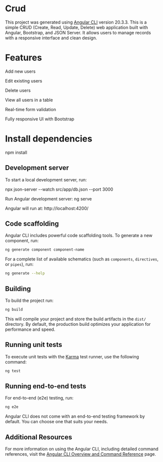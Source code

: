 # Crud

This project was generated using [Angular CLI](https://github.com/angular/angular-cli) version 20.3.3.
This is a simple CRUD (Create, Read, Update, Delete) web application built with Angular, Bootstrap, and JSON Server.
It allows users to manage records with a responsive interface and clean design.

# Features

Add new users

Edit existing users

Delete users

View all users in a table

Real-time form validation

Fully responsive UI with Bootstrap

# Install dependencies

npm install

## Development server

To start a local development server, run:

npx json-server --watch src/app/db.json --port 3000

Run Angular development server:
ng serve

Angular will run at:
http://localhost:4200/

## Code scaffolding

Angular CLI includes powerful code scaffolding tools. To generate a new component, run:

```bash
ng generate component component-name
```

For a complete list of available schematics (such as `components`, `directives`, or `pipes`), run:

```bash
ng generate --help
```

## Building

To build the project run:

```bash
ng build
```

This will compile your project and store the build artifacts in the `dist/` directory. By default, the production build optimizes your application for performance and speed.

## Running unit tests

To execute unit tests with the [Karma](https://karma-runner.github.io) test runner, use the following command:

```bash
ng test
```

## Running end-to-end tests

For end-to-end (e2e) testing, run:

```bash
ng e2e
```

Angular CLI does not come with an end-to-end testing framework by default. You can choose one that suits your needs.

## Additional Resources

For more information on using the Angular CLI, including detailed command references, visit the [Angular CLI Overview and Command Reference](https://angular.dev/tools/cli) page.
